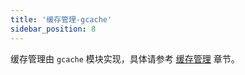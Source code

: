 ```yaml
---
title: '缓存管理-gcache'
sidebar_position: 8
---
```


缓存管理由 `gcache` 模块实现，具体请参考 [缓存管理](output/goframe-v2.4-md/核心组件-重点/缓存管理) 章节。